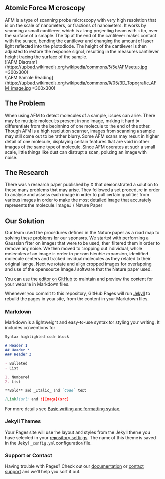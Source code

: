 ## Atomic Force Microscopy

AFM is a type of scanning probe microscopy with very high resolution that is on the scale of nanometers, or fractions of nanometers. It works by scanning a small cantilever, which is a long projecting beam with a tip, over the surface of a smaple. The tip at the end of the cantilever makes contact with the surace, bending the cantilever and changing the amount of laser light reflected into the photodiode. The height of the cantilever is then adjusted to restore the response signal, resulting in the measures cantilever height tracing the surface of the sample.   
![AFM Diagram](https://upload.wikimedia.org/wikipedia/commons/5/5e/AFMsetup.jpg =300x300)  
![AFM Sample Reading](https://upload.wikimedia.org/wikipedia/commons/0/05/3D_Topografic_AFM_image.jpg =300x300)  

## The Problem
When using AFM to detect molecules of a sample, issues can arise. There may be multiple molecules present in one image, making it hard to differentiate from the beginning of one molecule to the end of the other. Though AFM is a high resolution scanner, images from scanning a sample may still come out to be rather blurry. Some AFM scans may result in higher detail of one molecule, displaying certain features that are void in other images of the same type of molecule. Since AFM operates at such a small scale, little things like dust can distrupt a scan, poluting an image with noise.  


## The Research 
There was a research paper published by X that demonstrated a solution to these many problems that may arise. They followed a set procedure in order to analyse and assess each image in order to pull certain qualities from various images in order to make the most detailed image that accurately represents the molecule. ImageJ / Nature Paper  

## Our Solution
Our team used the procedures defined in the Nature paper as a road map to solving these problems for our sponsors. We started with performing a Gaussian filter on images that were to be used, then filtered them in order to remove any noise. We then moved to cropping out individual, whole molecules of an image in order to perfom bicubic expansion, identified molecule centers and tracked invidual molecules as they related to their original iamge. Next we rotate and align cropped images for overlapping and use of the opensource ImageJ software that the Nature paper used.     

You can use the [editor on GitHub](https://github.com/MitchellMac525/hello-world/edit/gh-pages/index.md) to maintain and preview the content for your website in Markdown files.

Whenever you commit to this repository, GitHub Pages will run [Jekyll](https://jekyllrb.com/) to rebuild the pages in your site, from the content in your Markdown files.

### Markdown

Markdown is a lightweight and easy-to-use syntax for styling your writing. It includes conventions for

```markdown
Syntax highlighted code block

# Header 1
## Header 2
### Header 3

- Bulleted
- List

1. Numbered
2. List

**Bold** and _Italic_ and `Code` text

[Link](url) and ![Image](src)
```

For more details see [Basic writing and formatting syntax](https://docs.github.com/en/github/writing-on-github/getting-started-with-writing-and-formatting-on-github/basic-writing-and-formatting-syntax).

### Jekyll Themes

Your Pages site will use the layout and styles from the Jekyll theme you have selected in your [repository settings](https://github.com/MitchellMac525/hello-world/settings/pages). The name of this theme is saved in the Jekyll `_config.yml` configuration file.

### Support or Contact

Having trouble with Pages? Check out our [documentation](https://docs.github.com/categories/github-pages-basics/) or [contact support](https://support.github.com/contact) and we’ll help you sort it out.

